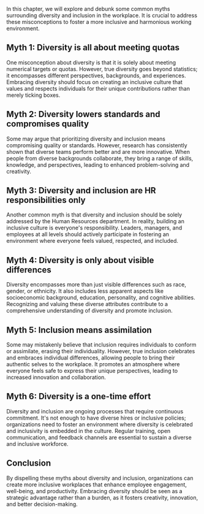
In this chapter, we will explore and debunk some common myths surrounding diversity and inclusion in the workplace. It is crucial to address these misconceptions to foster a more inclusive and harmonious working environment.

Myth 1: Diversity is all about meeting quotas
---------------------------------------------

One misconception about diversity is that it is solely about meeting numerical targets or quotas. However, true diversity goes beyond statistics; it encompasses different perspectives, backgrounds, and experiences. Embracing diversity should focus on creating an inclusive culture that values and respects individuals for their unique contributions rather than merely ticking boxes.

Myth 2: Diversity lowers standards and compromises quality
----------------------------------------------------------

Some may argue that prioritizing diversity and inclusion means compromising quality or standards. However, research has consistently shown that diverse teams perform better and are more innovative. When people from diverse backgrounds collaborate, they bring a range of skills, knowledge, and perspectives, leading to enhanced problem-solving and creativity.

Myth 3: Diversity and inclusion are HR responsibilities only
------------------------------------------------------------

Another common myth is that diversity and inclusion should be solely addressed by the Human Resources department. In reality, building an inclusive culture is everyone's responsibility. Leaders, managers, and employees at all levels should actively participate in fostering an environment where everyone feels valued, respected, and included.

Myth 4: Diversity is only about visible differences
---------------------------------------------------

Diversity encompasses more than just visible differences such as race, gender, or ethnicity. It also includes less apparent aspects like socioeconomic background, education, personality, and cognitive abilities. Recognizing and valuing these diverse attributes contribute to a comprehensive understanding of diversity and promote inclusion.

Myth 5: Inclusion means assimilation
------------------------------------

Some may mistakenly believe that inclusion requires individuals to conform or assimilate, erasing their individuality. However, true inclusion celebrates and embraces individual differences, allowing people to bring their authentic selves to the workplace. It promotes an atmosphere where everyone feels safe to express their unique perspectives, leading to increased innovation and collaboration.

Myth 6: Diversity is a one-time effort
--------------------------------------

Diversity and inclusion are ongoing processes that require continuous commitment. It's not enough to have diverse hires or inclusive policies; organizations need to foster an environment where diversity is celebrated and inclusivity is embedded in the culture. Regular training, open communication, and feedback channels are essential to sustain a diverse and inclusive workforce.

Conclusion
----------

By dispelling these myths about diversity and inclusion, organizations can create more inclusive workplaces that enhance employee engagement, well-being, and productivity. Embracing diversity should be seen as a strategic advantage rather than a burden, as it fosters creativity, innovation, and better decision-making.
